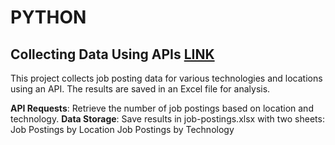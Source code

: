 # PYTHON

## Collecting Data Using APIs [LINK](https://github.com/hiuuuuuuuu/PYTHON/blob/main/Collecting_Jobs_data_Using_API-Questions.ipynb)
This project collects job posting data for various technologies and locations using an API. The results are saved in an Excel file for analysis.

**API Requests**: Retrieve the number of job postings based on location and technology.
**Data Storage**: Save results in job-postings.xlsx with two sheets:
Job Postings by Location
Job Postings by Technology
